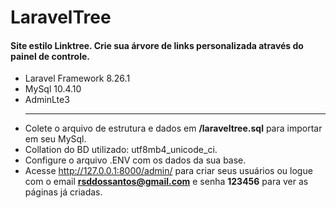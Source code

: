 # LaravelTree

#### Site estilo Linktree. Crie sua árvore de links personalizada através do painel de controle.

- Laravel Framework 8.26.1
- MySql 10.4.10
- AdminLte3  
  <hr>
- Colete o arquivo de estrutura e dados em <strong>/laraveltree.sql</strong> para importar em seu MySql.
- Collation do BD utilizado: utf8mb4_unicode_ci.
- Configure o arquivo .ENV com os dados da sua base.
- Acesse http://127.0.0.1:8000/admin/ para criar seus usuários ou logue com o email <strong>rsddossantos@gmail.com</strong> 
  e senha <strong>123456</strong> para ver as páginas já criadas.

